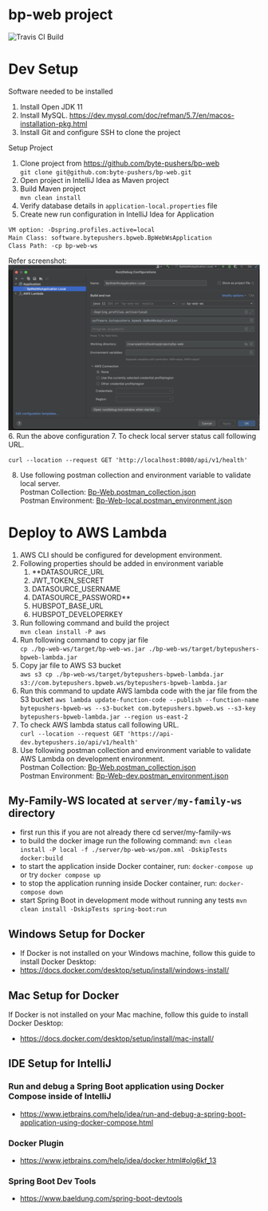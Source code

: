 # bp-web project
![Travis CI Build](https://travis-ci.com/byte-pushers/bp-web.svg?branch=master)

# Dev Setup
Software needed to be installed
1. Install Open JDK 11
2. Install MySQL.
   https://dev.mysql.com/doc/refman/5.7/en/macos-installation-pkg.html
3. Install Git and configure SSH to clone the project

Setup Project
1. Clone project from https://github.com/byte-pushers/bp-web <br/>
   `git clone git@github.com:byte-pushers/bp-web.git`
2. Open project in IntelliJ Idea as Maven project
3. Build Maven project <br/>
   `mvn clean install`
4. Verify database details in `application-local.properties` file
5. Create new run configuration in IntelliJ Idea for Application
```
VM option: -Dspring.profiles.active=local
Main Class: software.bytepushers.bpweb.BpWebWsApplication
Class Path: -cp bp-web-ws
```
Refer screenshot: ![Run Configuration.png](postman%2FRun%20Configuration.png)
6. Run the above configuration
7. To check local server status call following URL.
```shell
curl --location --request GET 'http://localhost:8080/api/v1/health'
```
8. Use following postman collection and environment variable to validate local server. <br/>
    Postman Collection: [Bp-Web.postman_collection.json](postman%2FBp-Web.postman_collection.json) <br/>
    Postman Environment: [Bp-Web-local.postman_environment.json](postman%2FBp-Web-local.postman_environment.json)

# Deploy to AWS Lambda
1. AWS CLI should be configured for development environment.
2. Following properties should be added in environment variable
    1. **DATASOURCE_URL
    2. JWT_TOKEN_SECRET
    3. DATASOURCE_USERNAME
    4. DATASOURCE_PASSWORD**
    5. HUBSPOT_BASE_URL
    6. HUBSPOT_DEVELOPERKEY
3. Run following command and build the project <br />
   ```mvn clean install -P aws```
4. Run following command to copy jar file <br />
   ```cp ./bp-web-ws/target/bp-web-ws.jar ./bp-web-ws/target/bytepushers-bpweb-lambda.jar```
5. Copy jar file to AWS S3 bucket <br />
   ```aws s3 cp ./bp-web-ws/target/bytepushers-bpweb-lambda.jar s3://com.bytepushers.bpweb.ws/bytepushers-bpweb-lambda.jar```
6. Run this command to update AWS lambda code with the jar file from the S3 bucket
   ```aws lambda update-function-code --publish --function-name bytepushers-bpweb-ws --s3-bucket com.bytepushers.bpweb.ws --s3-key bytepushers-bpweb-lambda.jar --region us-east-2```
7. To check AWS lambda status call following URL. <br />
   ```curl --location --request GET 'https://api-dev.bytepushers.io/api/v1/health'```
8. Use following postman collection and environment variable to validate AWS Lambda on development environment. <br/>
   Postman Collection: [Bp-Web.postman_collection.json](postman%2FBp-Web.postman_collection.json) <br/>
   Postman Environment: [Bp-Web-dev.postman_environment.json](postman%2FBp-Web-dev.postman_environment.json)

## My-Family-WS located at `server/my-family-ws` directory
- first run this if you are not already there  cd server/my-family-ws
- to build the docker image run the following command: `mvn clean install -P local -f ./server/bp-web-ws/pom.xml -DskipTests docker:build`
- to start the application inside Docker container, run: `docker-compose up` or try `docker compose up`
- to stop the application running inside Docker container, run: `docker-compose down`
- start Spring Boot in development mode without running any tests `mvn clean install -DskipTests spring-boot:run`
## Windows Setup for Docker
- If Docker is not installed on your Windows machine, follow this guide to install Docker Desktop:
- https://docs.docker.com/desktop/setup/install/windows-install/
## Mac Setup for Docker
If Docker is not installed on your Mac machine, follow this guide to install Docker Desktop:
- https://docs.docker.com/desktop/setup/install/mac-install/
## IDE Setup for IntelliJ
### Run and debug a Spring Boot application using Docker Compose inside of IntelliJ
- https://www.jetbrains.com/help/idea/run-and-debug-a-spring-boot-application-using-docker-compose.html
### Docker Plugin
- https://www.jetbrains.com/help/idea/docker.html#olg6kf_13
### Spring Boot Dev Tools
- https://www.baeldung.com/spring-boot-devtools